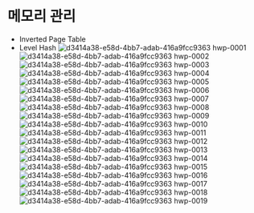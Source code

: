 # 메모리 관리
- Inverted Page Table
- Level Hash
![d3414a38-e58d-4bb7-adab-416a9fcc9363 hwp-0001](https://user-images.githubusercontent.com/13795765/114254951-71c58100-99ed-11eb-827c-e564ab16ee93.png)
![d3414a38-e58d-4bb7-adab-416a9fcc9363 hwp-0002](https://user-images.githubusercontent.com/13795765/114254953-7427db00-99ed-11eb-8d4c-9d075df6b007.png)
![d3414a38-e58d-4bb7-adab-416a9fcc9363 hwp-0003](https://user-images.githubusercontent.com/13795765/114254954-74c07180-99ed-11eb-963b-c9e7a90f8850.png)
![d3414a38-e58d-4bb7-adab-416a9fcc9363 hwp-0004](https://user-images.githubusercontent.com/13795765/114254955-768a3500-99ed-11eb-943c-ba4f1323b6b9.png)
![d3414a38-e58d-4bb7-adab-416a9fcc9363 hwp-0005](https://user-images.githubusercontent.com/13795765/114254956-7722cb80-99ed-11eb-8b3c-abdf2d8c7c27.png)
![d3414a38-e58d-4bb7-adab-416a9fcc9363 hwp-0006](https://user-images.githubusercontent.com/13795765/114254958-77bb6200-99ed-11eb-8c49-1792b171d8ed.png)
![d3414a38-e58d-4bb7-adab-416a9fcc9363 hwp-0007](https://user-images.githubusercontent.com/13795765/114254959-77bb6200-99ed-11eb-9dd4-49f0c1add34a.png)
![d3414a38-e58d-4bb7-adab-416a9fcc9363 hwp-0008](https://user-images.githubusercontent.com/13795765/114254960-7853f880-99ed-11eb-856c-dcfdeb7e3c8b.png)
![d3414a38-e58d-4bb7-adab-416a9fcc9363 hwp-0009](https://user-images.githubusercontent.com/13795765/114254961-7853f880-99ed-11eb-94ad-8474165cd910.png)
![d3414a38-e58d-4bb7-adab-416a9fcc9363 hwp-0010](https://user-images.githubusercontent.com/13795765/114254962-78ec8f00-99ed-11eb-8a30-4bab172e70ff.png)
![d3414a38-e58d-4bb7-adab-416a9fcc9363 hwp-0011](https://user-images.githubusercontent.com/13795765/114254963-78ec8f00-99ed-11eb-887b-5b97e8c3a41e.png)
![d3414a38-e58d-4bb7-adab-416a9fcc9363 hwp-0012](https://user-images.githubusercontent.com/13795765/114254964-79852580-99ed-11eb-98d8-b0006e0d3eed.png)
![d3414a38-e58d-4bb7-adab-416a9fcc9363 hwp-0013](https://user-images.githubusercontent.com/13795765/114254965-79852580-99ed-11eb-86e8-64b7137bfd15.png)
![d3414a38-e58d-4bb7-adab-416a9fcc9363 hwp-0014](https://user-images.githubusercontent.com/13795765/114254966-7a1dbc00-99ed-11eb-8521-b042a8bb14f0.png)
![d3414a38-e58d-4bb7-adab-416a9fcc9363 hwp-0015](https://user-images.githubusercontent.com/13795765/114254967-7a1dbc00-99ed-11eb-83a1-0434edec0a38.png)
![d3414a38-e58d-4bb7-adab-416a9fcc9363 hwp-0016](https://user-images.githubusercontent.com/13795765/114254969-7ab65280-99ed-11eb-8721-9908ac358206.png)
![d3414a38-e58d-4bb7-adab-416a9fcc9363 hwp-0017](https://user-images.githubusercontent.com/13795765/114254971-7ab65280-99ed-11eb-832d-89a021633180.png)
![d3414a38-e58d-4bb7-adab-416a9fcc9363 hwp-0018](https://user-images.githubusercontent.com/13795765/114254972-7b4ee900-99ed-11eb-8581-3abdad09312b.png)
![d3414a38-e58d-4bb7-adab-416a9fcc9363 hwp-0019](https://user-images.githubusercontent.com/13795765/114254973-7b4ee900-99ed-11eb-8a6c-d5bb84d6ec20.png)
